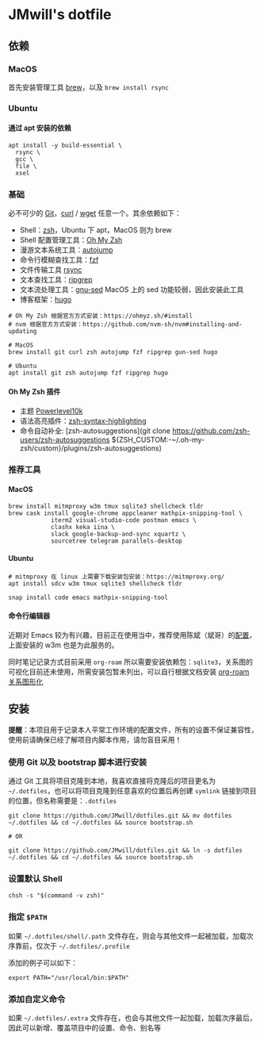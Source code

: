 # JMwill's dotfile

## 依赖

### MacOS

首先安装管理工具 [brew](https://brew.sh/)，以及 `brew install rsync`

### Ubuntu

#### 通过 apt 安装的依赖

```shell
apt install -y build-essential \
  rsync \
  gcc \
  file \
  xsel
```

### 基础

必不可少的 [Git](https://git-scm.com/)，[curl](https://curl.se/) / [wget](https://www.gnu.org/software/wget/) 任意一个。其余依赖如下：

- Shell：[zsh](http://zsh.sourceforge.net/)，Ubuntu 下 apt，MacOS 则为 brew
- Shell 配置管理工具：[Oh My Zsh](https://ohmyz.sh/)
- 漫游文本系统工具：[autojump](https://github.com/wting/autojump)
- 命令行模糊查找工具：[fzf](https://github.com/junegunn/fzf)
- 文件传输工具 [rsync](https://rsync.samba.org/)
- 文本查找工具：[ripgrep](https://github.com/BurntSushi/ripgrep#installation)
- 文本流处理工具：[gnu-sed](https://www.gnu.org/software/sed/) MacOS 上的 sed 功能较弱，因此安装此工具
- 博客框架：[hugo](https://gohugo.io/)

```shell
# Oh My Zsh 根据官方方式安装：https://ohmyz.sh/#install
# nvm 根据官方方式安装：https://github.com/nvm-sh/nvm#installing-and-updating

# MacOS
brew install git curl zsh autojump fzf ripgrep gun-sed hugo

# Ubuntu
apt install git zsh autojump fzf ripgrep hugo
```

#### Oh My Zsh 插件

- 主题 [Powerlevel10k](https://github.com/romkatv/powerlevel10k)
- 语法高亮插件：[zsh-syntax-highlighting](https://github.com/zsh-users/zsh-syntax-highlighting)
- 命令自动补全: [zsh-autosuggestions](git clone https://github.com/zsh-users/zsh-autosuggestions ${ZSH_CUSTOM:-~/.oh-my-zsh/custom}/plugins/zsh-autosuggestions)

### 推荐工具

#### MacOS

```shell
brew install mitmproxy w3m tmux sqlite3 shellcheck tldr
brew cask install google-chrome appcleaner mathpix-snipping-tool \
            iterm2 visual-studio-code postman emacs \
            clashx keka iina \
            slack google-backup-and-sync xquartz \
            sourcetree telegram parallels-desktop
```

#### Ubuntu

```shell
# mitmproxy 在 linux 上需要下载安装包安装：https://mitmproxy.org/
apt install sdcv w3m tmux sqlite3 shellcheck tldr

snap install code emacs mathpix-snipping-tool
```

#### 命令行编辑器

近期对 Emacs 较为有兴趣，目前正在使用当中，推荐使用陈斌（斌哥）的[配置](https://github.com/redguardtoo/emacs.d)，上面安装的 w3m 也是为此服务的。

同时笔记记录方式目前采用 `org-roam` 所以需要安装依赖包：`sqlite3`，关系图的可视化目前还未使用，所需安装包暂未列出，可以自行根据文档安装 [org-roam 关系图形化](https://www.orgroam.com/manual.html#Graphing)


## 安装

**提醒**：本项目用于记录本人平常工作环境的配置文件，所有的设置不保证兼容性，使用前请确保已经了解项目内脚本作用，请勿盲目采用！

### 使用 Git 以及 bootstrap 脚本进行安装

通过 Git 工具将项目克隆到本地，我喜欢直接将克隆后的项目更名为 `~/.dotfiles`，也可以将项目克隆到任意喜欢的位置后再创建 `symlink` 链接到项目的位置，但名称需要是：`.dotfiles`

```shell
git clone https://github.com/JMwill/dotfiles.git && mv dotfiles ~/.dotfiles && cd ~/.dotfiles && source bootstrap.sh

# OR

git clone https://github.com/JMwill/dotfiles.git && ln -s dotfiles ~/.dotfiles && cd ~/.dotfiles && source bootstrap.sh
```

### 设置默认 Shell

```shell
chsh -s "$(command -v zsh)"
```

### 指定 `$PATH`

如果 `~/.dotfiles/shell/.path` 文件存在，则会与其他文件一起被加载，加载次序靠前，仅次于 `~/.dotfiles/.profile`

添加的例子可以如下：

```shell
export PATH="/usr/local/bin:$PATH"
```

### 添加自定义命令

如果 `~/.dotfiles/.extra` 文件存在，也会与其他文件一起加载，加载次序最后，因此可以新增、覆盖项目中的设置、命令、别名等

